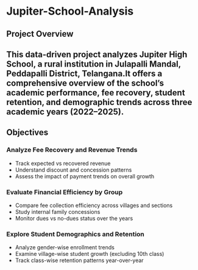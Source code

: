 # Jupiter-School-Analysis
## Project Overview
This data-driven project analyzes Jupiter High School, a rural institution in Julapalli Mandal, Peddapalli District, Telangana.It offers a comprehensive overview of the school’s academic performance, fee recovery, student retention, and demographic trends across three academic years (2022–2025).
---
## Objectives

### Analyze Fee Recovery and Revenue Trends

- Track expected vs recovered revenue
- Understand discount and concession patterns
- Assess the impact of payment trends on overall growth

### Evaluate Financial Efficiency by Group

- Compare fee collection efficiency across villages and sections
- Study internal family concessions
- Monitor dues vs no-dues status over the years

### Explore Student Demographics and Retention

- Analyze gender-wise enrollment trends
- Examine village-wise student growth (excluding 10th class)
- Track class-wise retention patterns year-over-year

